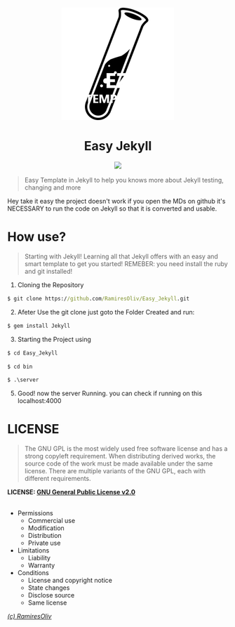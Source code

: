 <p align="center"><img src="base/public/Assets/Images/Icons/Website_favicon.png"></p>

<h1 align="center"> Easy Jekyll </h1>

<p align="center"><img src="https://circleci.com/gh/RamiresOliv/Easy_Jekyll/tree/Website.svg?style=svg"></p>

> Easy Template in Jekyll to help you knows more about Jekyll testing, changing and more

Hey take it easy the project doesn't work if you open the MDs on github it's NECESSARY to run the code on Jekyll so that it is converted and usable.

# How use?

> Starting with Jekyll! Learning all that Jekyll offers with an easy and smart template to get you started!
> REMEBER: you need install the ruby and git installed!

1. Cloning the Repository

```cmd
$ git clone https://github.com/RamiresOliv/Easy_Jekyll.git
```

2. Afeter Use the git clone just goto the Folder Created and run:

```cmd
$ gem install Jekyll
```

3. Starting the Project using

```cmd
$ cd Easy_Jekyll
```

```cmd
$ cd bin
```

```cmd
$ .\server
```

5. Good! now the server Running. you can check if running on this localhost:4000

<h1 aling="center">LICENSE</h1>

> The GNU GPL is the most widely used free software license and has a strong copyleft requirement. When distributing derived works, the source code of the work must be made available under the same license. There are multiple variants of the GNU GPL, each with different requirements.

**LICENSE: [GNU General Public License v2.0](LICENSE)**
<br><br>

- Permissions
  - Commercial use
  - Modification
  - Distribution
  - Private use
- Limitations
  - Liability
  - Warranty
- Conditions
  - License and copyright notice
  - State changes
  - Disclose source
  - Same license

_[(c) RamiresOliv](https://github.com/RamiresOliv)_
